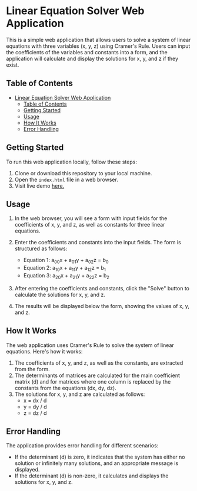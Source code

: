 # Linear Equation Solver Web Application

This is a simple web application that allows users to solve a system of linear equations with three variables (x, y, z) using Cramer's Rule. Users can input the coefficients of the variables and constants into a form, and the application will calculate and display the solutions for x, y, and z if they exist.

## Table of Contents

- [Linear Equation Solver Web Application](#linear-equation-solver-web-application)
  - [Table of Contents](#table-of-contents)
  - [Getting Started](#getting-started)
  - [Usage](#usage)
  - [How It Works](#how-it-works)
  - [Error Handling](#error-handling)

## Getting Started

To run this web application locally, follow these steps:

1. Clone or download this repository to your local machine.
2. Open the `index.html` file in a web browser.
3. Visit live demo [here.](<[google.com](https://yuniku01.github.io/solveforx/)>)

## Usage

1. In the web browser, you will see a form with input fields for the coefficients of x, y, and z, as well as constants for three linear equations.
2. Enter the coefficients and constants into the input fields. The form is structured as follows:

   - Equation 1: a<sub>00</sub>x + a<sub>01</sub>y + a<sub>02</sub>z = b<sub>0</sub>
   - Equation 2: a<sub>10</sub>x + a<sub>11</sub>y + a<sub>12</sub>z = b<sub>1</sub>
   - Equation 3: a<sub>20</sub>x + a<sub>21</sub>y + a<sub>22</sub>z = b<sub>2</sub>

3. After entering the coefficients and constants, click the "Solve" button to calculate the solutions for x, y, and z.
4. The results will be displayed below the form, showing the values of x, y, and z.

## How It Works

The web application uses Cramer's Rule to solve the system of linear equations. Here's how it works:

1. The coefficients of x, y, and z, as well as the constants, are extracted from the form.
2. The determinants of matrices are calculated for the main coefficient matrix (d) and for matrices where one column is replaced by the constants from the equations (dx, dy, dz).
3. The solutions for x, y, and z are calculated as follows:
   - x = dx / d
   - y = dy / d
   - z = dz / d

## Error Handling

The application provides error handling for different scenarios:

- If the determinant (d) is zero, it indicates that the system has either no solution or infinitely many solutions, and an appropriate message is displayed.
- If the determinant (d) is non-zero, it calculates and displays the solutions for x, y, and z.
